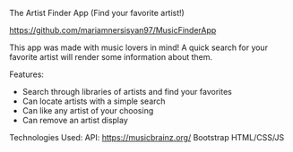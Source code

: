 The Artist Finder App
(Find your favorite artist!)

https://github.com/mariamnersisyan97/MusicFinderApp

This app was made with music lovers in mind! A quick search for your favorite artist will render some information about them.

<!-- How to navigate it/run it -->

<!-- Insert GIFs of project navigation  -->

Features:

- Search through libraries of artists and find your favorites
- Can locate artists with a simple search
- Can like any artist of your choosing
- Can remove an artist display

Technologies Used:
API: https://musicbrainz.org/
Bootstrap
HTML/CSS/JS
